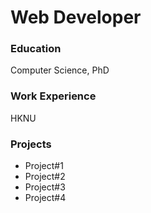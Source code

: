 # Web Developer

### Education
Computer Science, PhD

### Work Experience
HKNU

### Projects
- Project#1
- Project#2
- Project#3
- Project#4


